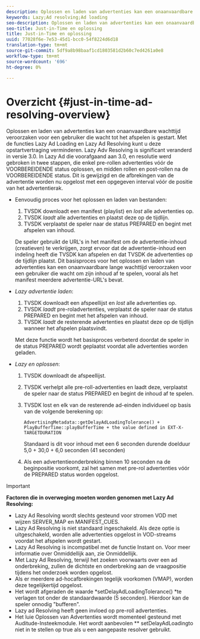 ```yaml
---
description: Oplossen en laden van advertenties kan een onaanvaardbare wachttijd veroorzaken voor een gebruiker die wacht tot het afspelen is gestart. Met de functies Lazy Ad Loading en Lazy Ad Resolving kunt u deze opstartvertraging verminderen. Lazy Adv Resolving is significant veranderd in versie 3.0. In Lazy Ad die voorafgaand aan 3.0, en resolutie werd gebroken in twee stappen, die enkel pre-rollen advertenties vóór de VOORBEREIDENDE status oplossen, en midden rollen en post-rollen na de VOORBEREIDENDE status. Dit is gewijzigd en de afbrekingen van de advertentie worden nu opgelost met een opgegeven interval vóór de positie van het advertentierak.
keywords: Lazy;Ad resolving;Ad loading
seo-description: Oplossen en laden van advertenties kan een onaanvaardbare wachttijd veroorzaken voor een gebruiker die wacht tot het afspelen is gestart. Met de functies Lazy Ad Loading en Lazy Ad Resolving kunt u deze opstartvertraging verminderen. Lazy Adv Resolving is significant veranderd in versie 3.0. In Lazy Ad die voorafgaand aan 3.0, en resolutie werd gebroken in twee stappen, die enkel pre-rollen advertenties vóór de VOORBEREIDENDE status oplossen, en midden rollen en post-rollen na de VOORBEREIDENDE status. Dit is gewijzigd en de afbrekingen van de advertentie worden nu opgelost met een opgegeven interval vóór de positie van het advertentierak.
seo-title: Just-in-Time en oplossing
title: Just-in-Time en oplossing
uuid: 77028f6e-7e53-45d1-bcc0-54f8224d6d18
translation-type: tm+mt
source-git-commit: 5df9a8b98baaf1cd1803581d2b60c7ed4261a0e8
workflow-type: tm+mt
source-wordcount: '696'
ht-degree: 0%

---
```



# Overzicht {#just-in-time-ad-resolving-overview}

Oplossen en laden van advertenties kan een onaanvaardbare wachttijd veroorzaken voor een gebruiker die wacht tot het afspelen is gestart. Met de functies Lazy Ad Loading en Lazy Ad Resolving kunt u deze opstartvertraging verminderen. Lazy Adv Resolving is significant veranderd in versie 3.0. In Lazy Ad die voorafgaand aan 3.0, en resolutie werd gebroken in twee stappen, die enkel pre-rollen advertenties vóór de VOORBEREIDENDE status oplossen, en midden rollen en post-rollen na de VOORBEREIDENDE status. Dit is gewijzigd en de afbrekingen van de advertentie worden nu opgelost met een opgegeven interval vóór de positie van het advertentierak.

* Eenvoudig proces voor het oplossen en laden van bestanden:

   1. TVSDK downloadt een manifest (playlist) en *lost* alle advertenties op.
   1. TVSDK *laadt* alle advertenties en plaatst deze op de tijdlijn.
   1. TVSDK verplaatst de speler naar de status PREPARED en begint met afspelen van inhoud.

   De speler gebruikt de URL&#39;s in het manifest om de advertentie-inhoud (creatieven) te verkrijgen, zorgt ervoor dat de advertentie-inhoud een indeling heeft die TVSDK kan afspelen en dat TVSDK de advertenties op de tijdlijn plaatst. Dit basisproces voor het oplossen en laden van advertenties kan een onaanvaardbare lange wachttijd veroorzaken voor een gebruiker die wacht om zijn inhoud af te spelen, vooral als het manifest meerdere advertentie-URL&#39;s bevat.

* *Lazy advertentie laden*:

   1. TVSDK downloadt een afspeellijst en *lost* alle advertenties op.
   1. TVSDK *laadt* pre-roladvertenties, verplaatst de speler naar de status PREPARED en begint met het afspelen van inhoud.
   1. TVSDK *laadt* de resterende advertenties en plaatst deze op de tijdlijn wanneer het afspelen plaatsvindt.

   Met deze functie wordt het basisproces verbeterd doordat de speler in de status PREPARED wordt geplaatst voordat alle advertenties worden geladen.

* *Lazy en oplossen*:

   1. TVSDK downloadt de afspeellijst.
   1. TVSDK verhelpt alle pre-roll-advertenties en laadt deze, verplaatst de speler naar de status PREPARED en begint de inhoud af te spelen.
   1. TVSDK lost en elk van de resterende ad-einden individueel op basis van de volgende berekening op:

      `AdvertisingMetadata::getDelayAdLoadingTolerance() + PlayBufferTime::playBufferTime + the value defined in EXT-X-TARGETDURATION`

      Standaard is dit voor inhoud met een 6 seconden durende doelduur 5,0 + 30,0 + 6,0 seconden (41 seconden)

   1. Als een advertentieonderbreking binnen 10 seconden na de beginpositie voorkomt, zal het samen met pre-rol advertenties vóór de PREPARED status worden opgelost.

>[!IMPORTANT]
>
>**Factoren die in overweging moeten worden genomen met Lazy Ad Resolving:**
>
>* Lazy Ad Resolving wordt slechts gesteund voor stromen VOD met wijzen SERVER_MAP en MANIFEST_CUES.
>* Lazy Ad Resolving is niet standaard ingeschakeld. Als deze optie is uitgeschakeld, worden alle advertenties opgelost in VOD-streams voordat het afspelen wordt gestart.
>* Lazy Ad Resolving is incompatibel met de functie Instant on. Voor meer informatie over Onmiddellijk aan, zie Onmiddellijk.
>* Met Lazy Ad Resolving, terwijl het zoeken voorwaarts over een ad onderbreking, zullen de dichtste en onderbreking aan de vraagpositie tijdens het onderzoek worden opgelost.
>* Als er meerdere ad-hocafbrekingen tegelijk voorkomen (VMAP), worden deze tegelijkertijd opgelost.
>* Het wordt afgeraden de waarde *setDelayAdLoadingTolerance() *te verlagen tot onder de standaardwaarde (5 seconden). Hierdoor kan de speler onnodig &quot;bufferen&quot;.
>* Lazy ad Resolving heeft geen invloed op pre-roll advertenties.
>* Het luie Oplossen van Advertenties wordt momenteel gesteund met Auditude-Insteekmodule. Het wordt aanbevolen ** setDelayAdLoadingto niet in te stellen op true als u een aangepaste resolver gebruikt.

>


